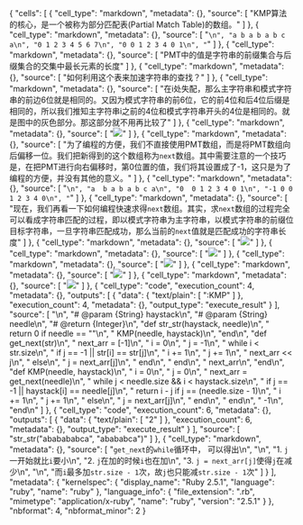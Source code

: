 {
 "cells": [
  {
   "cell_type": "markdown",
   "metadata": {},
   "source": [
    "KMP算法的核心，是一个被称为部分匹配表(Partial Match Table)的数组。"
   ]
  },
  {
   "cell_type": "markdown",
   "metadata": {},
   "source": [
    "```\n",
    "a b a b a b c a\n",
    "0 1 2 3 4 5 6 7\n",
    "0 0 1 2 3 4 0 1\n",
    "```"
   ]
  },
  {
   "cell_type": "markdown",
   "metadata": {},
   "source": [
    "PMT中的值是字符串的前缀集合与后缀集合的交集中最长元素的长度"
   ]
  },
  {
   "cell_type": "markdown",
   "metadata": {},
   "source": [
    "如何利用这个表来加速字符串的查找？"
   ]
  },
  {
   "cell_type": "markdown",
   "metadata": {},
   "source": [
    "在i处失配，那么主字符串和模式字符串的前边6位就是相同的。又因为模式字符串的前6位，它的前4位和后4位后缀是相同的，所以我们推知主字符串i之前的4位和模式字符串开头的4位是相同的。就是图中的灰色部分。那这部分就不用再比较了"
   ]
  },
  {
   "cell_type": "markdown",
   "metadata": {},
   "source": [
    "![](https://pic4.zhimg.com/v2-03a0d005badd0b8e7116d8d07947681c_r.jpg)"
   ]
  },
  {
   "cell_type": "markdown",
   "metadata": {},
   "source": [
    "为了编程的方便，我们不直接使用PMT数组，而是将PMT数组向后偏移一位。我们把新得到的这个数组称为`next`数组。其中需要注意的一个技巧是，在把PMT进行向右偏移时，第0位置的值，我们将其设置成了-1，这只是为了编程的方便，并没有其他的意义。"
   ]
  },
  {
   "cell_type": "markdown",
   "metadata": {},
   "source": [
    "```\n",
    "a  b a b a b c a\n",
    "0  0 1 2 3 4 0 1\n",
    "-1 0 0 1 2 3 4 0\n",
    "```"
   ]
  },
  {
   "cell_type": "markdown",
   "metadata": {},
   "source": [
    "现在，我们再看一下如何编程快速求得`next`数组。其实，求`next`数组的过程完全可以看成字符串匹配的过程，即以模式字符串为主字符串，以模式字符串的前缀位目标字符串，一旦字符串匹配成功，那么当前的`next`值就是匹配成功的字符串长度"
   ]
  },
  {
   "cell_type": "markdown",
   "metadata": {},
   "source": [
    "![](https://pic1.zhimg.com/80/v2-645f3ec49836d3c680869403e74f7934_hd.jpg)"
   ]
  },
  {
   "cell_type": "markdown",
   "metadata": {},
   "source": [
    "![](https://pic3.zhimg.com/80/v2-06477b79eadce2d7d22b4410b0d49aba_hd.jpg)"
   ]
  },
  {
   "cell_type": "markdown",
   "metadata": {},
   "source": [
    "![](https://pic1.zhimg.com/80/v2-8a1a205df5cad7ab2f07498484a54a89_hd.jpg)"
   ]
  },
  {
   "cell_type": "markdown",
   "metadata": {},
   "source": [
    "![](https://pic2.zhimg.com/80/v2-f2b50c15e7744a7b358154610204cc62_hd.jpg)"
   ]
  },
  {
   "cell_type": "markdown",
   "metadata": {},
   "source": [
    "![](https://pic2.zhimg.com/80/v2-bd42e34a9266717b63706087a81092ac_hd.jpg)"
   ]
  },
  {
   "cell_type": "code",
   "execution_count": 4,
   "metadata": {},
   "outputs": [
    {
     "data": {
      "text/plain": [
       ":KMP"
      ]
     },
     "execution_count": 4,
     "metadata": {},
     "output_type": "execute_result"
    }
   ],
   "source": [
    "\n",
    "# @param {String} haystack\n",
    "# @param {String} needle\n",
    "# @return {Integer}\n",
    "def str_str(haystack, needle)\n",
    "    return 0 if needle == \"\"\n",
    "    KMP(needle, haystack)\n",
    "end\n",
    "def get_next(str)\n",
    "  next_arr = [-1]\n",
    "  i = 0\n",
    "  j = -1\n",
    "  while i < str.size\n",
    "    if j == -1 || str[i] == str[j]\n",
    "      i += 1\n",
    "      j += 1\n",
    "      next_arr << j\n",
    "    else\n",
    "      j = next_arr[j]\n",
    "    end\n",
    "  end\n",
    "  next_arr\n",
    "end\n",
    "def KMP(needle, haystack)\n",
    "  i = 0\n",
    "  j = 0\n",
    "  next_arr = get_next(needle)\n",
    "  while j < needle.size && i < haystack.size\n",
    "    if j == -1 || haystack[i] == needle[j]\n",
    "      return i - j if j == (needle.size - 1)\n",
    "      i += 1\n",
    "      j += 1\n",
    "    else\n",
    "      j = next_arr[j]\n",
    "    end\n",
    "  end\n",
    "  -1\n",
    "end\n"
   ]
  },
  {
   "cell_type": "code",
   "execution_count": 6,
   "metadata": {},
   "outputs": [
    {
     "data": {
      "text/plain": [
       "2"
      ]
     },
     "execution_count": 6,
     "metadata": {},
     "output_type": "execute_result"
    }
   ],
   "source": [
    "str_str(\"ababababca\", \"abababca\")"
   ]
  },
  {
   "cell_type": "markdown",
   "metadata": {},
   "source": [
    "`get_next`的`while`循环中， 可以得出\n",
    "\n",
    "1. `j`一开始就比`i`要小\n",
    "2. `j`在加的时候`i`也在加\n",
    "3. `j = next_arr[j]`使得`j`在减少\n",
    "\n",
    "而`i`最多加`str.size - 1`次，故`j`也只能减`str.size - 1`次"
   ]
  }
 ],
 "metadata": {
  "kernelspec": {
   "display_name": "Ruby 2.5.1",
   "language": "ruby",
   "name": "ruby"
  },
  "language_info": {
   "file_extension": ".rb",
   "mimetype": "application/x-ruby",
   "name": "ruby",
   "version": "2.5.1"
  }
 },
 "nbformat": 4,
 "nbformat_minor": 2
}
